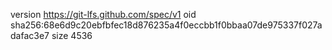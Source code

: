 version https://git-lfs.github.com/spec/v1
oid sha256:68e6d9c20ebfbfec18d876235a4f0eccbb1f0bbaa07de975337f027adafac3e7
size 4536
